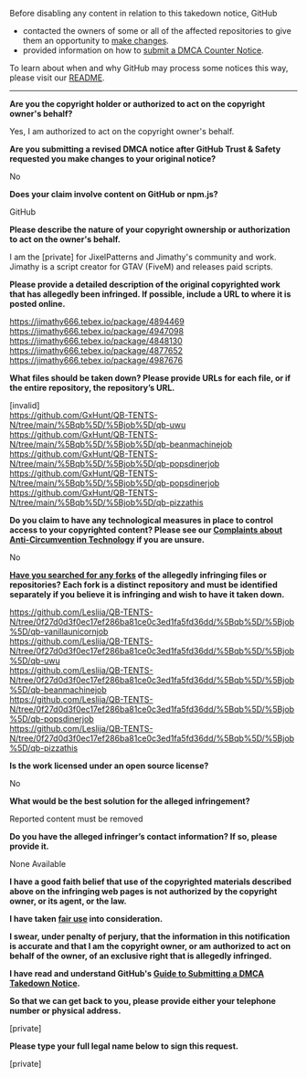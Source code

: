 Before disabling any content in relation to this takedown notice, GitHub
- contacted the owners of some or all of the affected repositories to give them an opportunity to [make changes](https://docs.github.com/en/github/site-policy/dmca-takedown-policy#a-how-does-this-actually-work).
- provided information on how to [submit a DMCA Counter Notice](https://docs.github.com/en/articles/guide-to-submitting-a-dmca-counter-notice).

To learn about when and why GitHub may process some notices this way, please visit our [README](https://github.com/github/dmca/blob/master/README.md#anatomy-of-a-takedown-notice).

---

**Are you the copyright holder or authorized to act on the copyright owner's behalf?**

Yes, I am authorized to act on the copyright owner's behalf.

**Are you submitting a revised DMCA notice after GitHub Trust & Safety requested you make changes to your original notice?**

No

**Does your claim involve content on GitHub or npm.js?**

GitHub

**Please describe the nature of your copyright ownership or authorization to act on the owner's behalf.**

I am the [private] for JixelPatterns and Jimathy's community and work. Jimathy is a script creator for GTAV (FiveM) and releases paid scripts.

**Please provide a detailed description of the original copyrighted work that has allegedly been infringed. If possible, include a URL to where it is posted online.**
 
https://jimathy666.tebex.io/package/4894469  
https://jimathy666.tebex.io/package/4947098  
https://jimathy666.tebex.io/package/4848130  
https://jimathy666.tebex.io/package/4877652  
https://jimathy666.tebex.io/package/4987676

**What files should be taken down? Please provide URLs for each file, or if the entire repository, the repository’s URL.**

[invalid]  
https://github.com/GxHunt/QB-TENTS-N/tree/main/%5Bqb%5D/%5Bjob%5D/qb-uwu  
https://github.com/GxHunt/QB-TENTS-N/tree/main/%5Bqb%5D/%5Bjob%5D/qb-beanmachinejob  
https://github.com/GxHunt/QB-TENTS-N/tree/main/%5Bqb%5D/%5Bjob%5D/qb-popsdinerjob  
https://github.com/GxHunt/QB-TENTS-N/tree/main/%5Bqb%5D/%5Bjob%5D/qb-popsdinerjob  
https://github.com/GxHunt/QB-TENTS-N/tree/main/%5Bqb%5D/%5Bjob%5D/qb-pizzathis  

**Do you claim to have any technological measures in place to control access to your copyrighted content? Please see our <a href="https://docs.github.com/articles/guide-to-submitting-a-dmca-takedown-notice#complaints-about-anti-circumvention-technology">Complaints about Anti-Circumvention Technology</a> if you are unsure.**

No

**<a href="https://docs.github.com/articles/dmca-takedown-policy#b-what-about-forks-or-whats-a-fork">Have you searched for any forks</a> of the allegedly infringing files or repositories? Each fork is a distinct repository and must be identified separately if you believe it is infringing and wish to have it taken down.**

https://github.com/Leslija/QB-TENTS-N/tree/0f27d0d3f0ec17ef286ba81ce0c3ed1fa5fd36dd/%5Bqb%5D/%5Bjob%5D/qb-vanillaunicornjob  
https://github.com/Leslija/QB-TENTS-N/tree/0f27d0d3f0ec17ef286ba81ce0c3ed1fa5fd36dd/%5Bqb%5D/%5Bjob%5D/qb-uwu  
https://github.com/Leslija/QB-TENTS-N/tree/0f27d0d3f0ec17ef286ba81ce0c3ed1fa5fd36dd/%5Bqb%5D/%5Bjob%5D/qb-beanmachinejob  
https://github.com/Leslija/QB-TENTS-N/tree/0f27d0d3f0ec17ef286ba81ce0c3ed1fa5fd36dd/%5Bqb%5D/%5Bjob%5D/qb-popsdinerjob  
https://github.com/Leslija/QB-TENTS-N/tree/0f27d0d3f0ec17ef286ba81ce0c3ed1fa5fd36dd/%5Bqb%5D/%5Bjob%5D/qb-pizzathis

**Is the work licensed under an open source license?**

No

**What would be the best solution for the alleged infringement?**

Reported content must be removed

**Do you have the alleged infringer’s contact information? If so, please provide it.**

None Available

**I have a good faith belief that use of the copyrighted materials described above on the infringing web pages is not authorized by the copyright owner, or its agent, or the law.**

**I have taken <a href="https://www.lumendatabase.org/topics/22">fair use</a> into consideration.**

**I swear, under penalty of perjury, that the information in this notification is accurate and that I am the copyright owner, or am authorized to act on behalf of the owner, of an exclusive right that is allegedly infringed.**

**I have read and understand GitHub's <a href="https://docs.github.com/articles/guide-to-submitting-a-dmca-takedown-notice/">Guide to Submitting a DMCA Takedown Notice</a>.**

**So that we can get back to you, please provide either your telephone number or physical address.**

[private]

**Please type your full legal name below to sign this request.**

[private]
